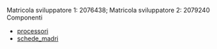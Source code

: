 Matricola sviluppatore 1: 2076438; Matricola sviluppatore 2: 2079240
Componenti
- [processori](./componenti/processori.md)
- [schede_madri](./componenti/schede_madri.md)
